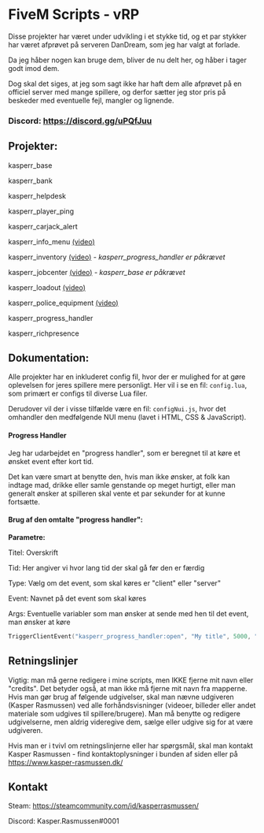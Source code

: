 # FiveM Scripts - vRP

Disse projekter har været under udvikling i et stykke tid, og et par stykker har været afprøvet på serveren DanDream, som jeg har valgt at forlade. 

Da jeg håber nogen kan bruge dem, bliver de nu delt her, og håber i tager godt imod dem. 

Dog skal det siges, at jeg som sagt ikke har haft dem alle afprøvet på en officiel server med mange spillere, og derfor sætter jeg stor pris på beskeder med eventuelle fejl, mangler og lignende. 

### Discord: https://discord.gg/uPQfJuu

## Projekter:

kasperr_base

kasperr_bank

kasperr_helpdesk

kasperr_player_ping

kasperr_carjack_alert

kasperr_info_menu [(video)](https://youtu.be/wizzv1FT7Tk "Info menu - video")

kasperr_inventory [(video)](https://youtu.be/loLkBvHa110 "Inventory - video") 
*- kasperr_progress_handler er påkrævet*

kasperr_jobcenter [(video)](https://youtu.be/CjaqFxzWaTM "Jobcenter - video") *- kasperr_base er påkrævet*

kasperr_loadout [(video)](https://youtu.be/iAjVkuo1j3A "Loadout - video")

kasperr_police_equipment [(video)](https://youtu.be/WORBnH0MDuA "Police equipment - video")

kasperr_progress_handler

kasperr_richpresence

## Dokumentation:

Alle projekter har en inkluderet config fil, hvor der er mulighed for at gøre oplevelsen for jeres spillere mere personligt. 
Her vil i se en fil: `config.lua`, som primært er configs til diverse Lua filer.

Derudover vil der i visse tilfælde være en fil: `configNui.js`, hvor det omhandler den medfølgende NUI menu (lavet i HTML, CSS & JavaScript).

#### Progress Handler
Jeg har udarbejdet en "progress handler", som er beregnet til at køre et ønsket event efter kort tid. 

Det kan være smart at benytte den, hvis man ikke ønsker, at folk kan indtage mad, drikke eller samle genstande op meget hurtigt, eller man generalt ønsker at spilleren skal vente et par sekunder for at kunne fortsætte.

#### Brug af den omtalte "progress handler":

**Parametre:**

Titel: Overskrift

Tid: Her angiver vi hvor lang tid der skal gå før den er færdig

Type: Vælg om det event, som skal køres er "client" eller "server"

Event: Navnet på det event som skal køres

Args: Eventuelle variabler som man ønsker at sende med hen til det event, man ønsker at køre

```lua
TriggerClientEvent("kasperr_progress_handler:open", "My title", 5000, "client", "event:name", {"random string"}) 
```

## Retningslinjer

Vigtig: man må gerne redigere i mine scripts, men IKKE fjerne mit navn eller "credits". Det betyder også, at man ikke må fjerne mit navn fra mapperne.
Hvis man gør brug af følgende udgivelser, skal man nævne udgiveren (Kasper Rasmussen) ved alle forhåndsvisninger (videoer, billeder eller andet materiale som udgives til spillere/brugere). 
Man må benytte og redigere udgivelserne, men aldrig videregive dem, sælge eller udgive sig for at være udgiveren.

Hvis man er i tvivl om retningslinjerne eller har spørgsmål, skal man kontakt Kasper Rasmussen - find kontaktoplysninger i bunden af siden eller på https://www.kasper-rasmussen.dk/

## Kontakt 

Steam: https://steamcommunity.com/id/kasperrasmussen/

Discord: Kasper.Rasmussen#0001